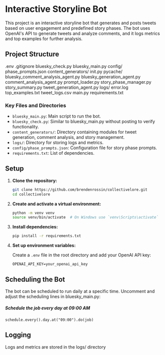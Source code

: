 # Interactive Storyline Bot

This project is an interactive storyline bot that generates and posts tweets based on user engagement and predefined story phases. The bot uses OpenAI's API to generate tweets and analyze comments, and it logs metrics and top examples for further analysis.

## Project Structure
.env .gitignore bluesky_check.py bluesky_main.py config/ phase_prompts.json content_generators/ init.py pycache/ bluesky_comment_analysis_agent.py bluesky_generation_agent.py comment_analysis_agent.py prompt_loader.py story_phase_manager.py story_summary.py tweet_generation_agent.py logs/ error.log top_examples.txt tweet_logs.csv main.py requirements.txt


### Key Files and Directories

- `bluesky_main.py`: Main script to run the bot.
- `bluesky_check.py`: Similar to bluesky_main.py without posting to verify functionality.
- `content_generators/`: Directory containing modules for tweet generation, comment analysis, and story management.
- `logs/`: Directory for storing logs and metrics.
- `config/phase_prompts.json`: Configuration file for story phase prompts.
- `requirements.txt`: List of dependencies.

## Setup

1. **Clone the repository:**

    ```sh
    git clone https://github.com/brendenrossin/collectivelore.git
    cd collectivelore
    ```

2. **Create and activate a virtual environment:**

    ```sh
    python -m venv venv
    source venv/bin/activate  # On Windows use `venv\Scripts\activate`
    ```

3. **Install dependencies:**

    ```sh
    pip install -r requirements.txt
    ```

4. **Set up environment variables:**

    Create a `.env` file in the root directory and add your OpenAI API key:

    ```
    OPENAI_API_KEY=your_openai_api_key
    ```

## Scheduling the Bot
The bot can be scheduled to run daily at a specific time. Uncomment and adjust the scheduling lines in bluesky_main.py:

##### Schedule the job every day at 09:00 AM
```schedule.every().day.at("09:00").do(job)```

## Logging
Logs and metrics are stored in the logs/ directory
